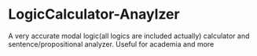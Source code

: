# LogicCalculator-Anaylzer
A very accurate modal logic(all logics are included actually) calculator and sentence/propositional analyzer. Useful for academia and more
